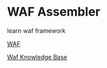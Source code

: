 # WAF Assembler

learn waf framework

[WAF](https://github.com/jbe2277/waf)

[Waf Knowledge Base](https://github.com/jbe2277/waf/wiki)

